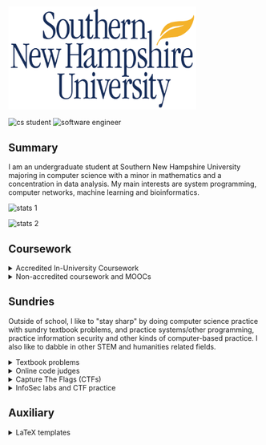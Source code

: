 
<img src="./banner.jpg" width="375px;" />

![cs student](https://img.shields.io/badge/CS-student-f39f37)
![software engineer](https://img.shields.io/badge/software-engineer-f39f37)

## Summary

I am an undergraduate student at Southern New Hampshire University majoring in computer science with a minor in mathematics and a concentration in data analysis. My main interests are system programming, computer networks, machine learning and bioinformatics.

![stats 1](https://github-readme-stats.vercel.app/api?username=Alekseyyy&show_icons=true)

![stats 2](https://github-readme-stats.vercel.app/api/top-langs/?username=Alekseyyy&langs_count=14&layout=compact)

## Coursework

<details>
<summary>Accredited In-University Coursework</summary>

### Core CS coursework

|__Course name__|__Course number__|
|---------------|-----------------|
|[Programming Languages](./coursework/CS210/)|CS210|
|[Secure Coding](./coursework/CS305/)|CS305|
|[Introduction to Structured Database Environments](./coursework/DAD220/)|DAD220|

### General STEM coursework

|__Course name__|__Course number__|
|---------------|-----------------|
|[Precalculus]((./coursework/MAT140/))|MAT140|
|[Introduction to Physics](./coursework/PHY150/)|PHY150|

### Other prerequisite coursework

|__Course name__|__Course number__|
|---------------|-----------------|
|[Perspectives in History](./coursework/HIS100/)|HIS100|
|[Applied History](./coursework/HIS200/)|HIS200|
|[Perspectives in Social Science](./coursework/SCS100/)|SCS100|
|[Applied Social Science](./coursework/SCS200/)|SCS200|

</details>

<details>
<summary>Non-accredited coursework and MOOCs</summary>

### Articulated to college credit

Some online courses that I took were able to be articulated to college credit at SNHU. Here is a full list of them:

|__Online course__|__Provider__|__SNHU course name__|__SNHU course number__|
|-----------------|------------|--------------------|----------------------|
| [Introduction to Computer Science and Programming Using Python](https://courses.edx.org/certificates/ba83ef4d67d94dca87154ed312181845) | edX | Introduction to Scripting | ~~todo~~ |
| [Introduction to Java Programming](./coursework/IT145) | Sophia Learning | Foundations of Application Development | IT145 |

### Open Source Society University (OSSU)

A significant educational project that I am working on is a (unaccredited, but cheap) set of STEM "majors" from the [Open Source Society University](https://github.com/ossu) --- or simply just the "OSSU." This GitHub repository also includes all of my other non-accredited coursework that is not directly associated with the curriculum proposed by the OSSU project. It is basically a semi-formal way to validate my skills in computing and its relationship to other fields.

This project is so big that it deserves its own github repo and I recommend that you check it out if you're interested in some of my extracuricullar activities: [https://github.com/Alekseyyy/ossu](https://github.com/Alekseyyy/ossu)

</details>

## Sundries

Outside of school, I like to "stay sharp" by doing computer science practice with sundry textbook problems, and practice systems/other programming, practice information security and other kinds of computer-based practice. I also like to dabble in other STEM and humanities related fields.

<details>
<summary>Textbook problems</summary>

_Note to self: T = todo and L = later_

__Introduction to programming__

* [\[T\] Introduction to Java Programming: Ninth Edition (ISBN-13: 978-0-13-292373-6)](./sundries/Books/ISBN-13_978-0-13-292373-6)
* [\[T\] Starting Out with C++: From Control Structures through Objects (ISBN-13: 978-0-13-403732-5)](./sundries/Books/ISBN-13_978-0-13-403732-5)
* [\[T\] Objects First with Java (ISBN-13: 978-0-13-700562-8)](./sundries/ISBN-13_978-0-13-700562-8)

__Maths, natural sciences and engineering__

* [ [L] Bayesian Statistics the Fun Way (ISBN-13: 978-1-59327-956-1)](./sundries/Books/ISBN-13_978-1-59327-956-1)
* [ [L] Matter and Interactions: Fourth Edition (ISBN-13: 978-1-59327-640-9)](./sundries/Books/ISBN-13_978-1-11887-586-5/)

__Computer science__

* [ [L] Dive Into Algorithms (ISBN-13: 978-1-7185-0068-6)](./sundries/Books/ISBN-13_978-1-7185-0068-6)
* [ [L] Doing Math with Python (ISBN-13: 978-1-59327-640-9)](./sundries/Books/ISBN-13_978-1-59327-640-9/)

</details>

<details>
<summary>Online code judges</summary>

* [DM::OJ](./sundries/OLCodeJudge/DMOJ): general programming
* [Project Euler](./sundries/OLCodeJudge/ProjectEuler): with special focus on number theory and other maths

</details>

<details>
<summary>Capture The Flags (CTFs)</summary>

* [picoCTF 2023](./sundries/ctf/2023/picoCTF): general beginner-level ctf challenges.
* [Decompetition 2020](./sundries/ctf/2020/decompetition): intresting reverse engineering puzzles: rather than trying to work out a "flag," participants are challenged to reengineer compiled executables in a programming language.
* [FlareON 5](./sundries/ctf/2018/flareon5): ctf focused on reverse engineering.

</details>

<details>
<summary>InfoSec labs and CTF practice</summary>

* [ImmersiveLabs](./sundries/wargames/ImmersiveLabs): general infosec
* [TryHackMe](./sundries/wargames/TryHackMe): general infosec
* [crackmes.one](./sundries/wargames/crackmes.one): with special focus on reverse engineering

</details>

## Auxiliary

<details>
<summary>LaTeX templates</summary>

* [APA paper](./auxiliary/latex-templates/apa-paper/)
* [RESEARCHERS.ONE paper](./auxiliary/latex-templates/resone-paper/)

</details>

